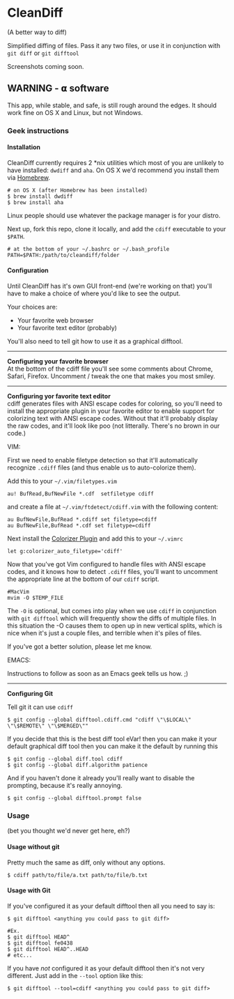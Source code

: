 # CleanDiff
(A better way to diff)

Simplified diffing of files. Pass it any two files, or use it in conjunction with `git diff` or `git difftool`

Screenshots coming soon.

## **WARNING - 𝝰 software**
This app, while stable, and safe, is still rough around the edges. It should work fine on OS X and Linux, but not Windows.

### Geek instructions
#### Installation

CleanDiff currently requires 2 *nix utilities which most of you are unlikely to have installed: `dwdiff` and `aha`. On OS X we'd recommend you install them via [Homebrew](http://brew.sh). 

	# on OS X (after Homebrew has been installed)
	$ brew install dwdiff
	$ brew install aha
	
Linux people should use whatever the package manager is for your distro.
	
Next up, fork this repo, clone it locally, and add the `cdiff` executable to your `$PATH`.

	# at the bottom of your ~/.bashrc or ~/.bash_profile
	PATH=$PATH:/path/to/cleandiff/folder


#### Configuration
Until CleanDiff has it's own GUI front-end (we're working on that) you'll have to make a choice of where you'd like to see the output.

Your choices are:
* Your favorite web browser
* Your favorite text editor (probably)

You'll also need to tell git how to use it as a graphical difftool.

-----------------------------------------------------------------------

**Configuring your favorite browser**  
At the bottom of the cdiff file you'll see some comments about Chrome, Safari, Firefox. Uncomment / tweak the one that makes you most smiley.

-----------------------------------------------------------------------

**Configuring yor favorite text editor**  
cdiff generates files with ANSI escape codes for coloring, so you'll need to install the appropriate plugin in your favorite editor to enable support for colorizing text with ANSI escape codes. Without that it'll probably display the raw codes, and it'll look like poo (not litterally. There's no brown in our code.)

VIM:  

First we need to enable filetype detection so that it'll automatically recognize `.cdiff` files (and thus enable us to auto-colorize them).
 
Add this to your `~/.vim/filetypes.vim`

	au! BufRead,BufNewFile *.cdf  setfiletype cdiff

and create a file at `~/.vim/ftdetect/cdiff.vim` with the following content:

	au BufNewFile,BufRead *.cdiff set filetype=cdiff
	au BufNewFile,BufRead *.cdf set filetype=cdiff
	
Next install the [Colorizer Plugin](https://github.com/chrisbra/Colorizer) and add this to your `~/.vimrc`

	let g:colorizer_auto_filetype='cdiff'
	
Now that you've got Vim configured to handle files with ANSI escape codes, and it knows how to detect `.cdiff` files, you'll want to uncomment the appropriate line at the bottom of our `cdiff` script. 

	#MacVim
	mvim -O $TEMP_FILE

The `-O` is optional, but comes into play when we use `cdiff` in conjunction with `git difftool` which will frequently show the diffs of multiple files. In this situation the -O causes them to open up in new vertical splits, which is nice when it's just a couple files, and terrible when it's piles of files. 

If you've got a better solution, please let me know.


EMACS:

Instructions to follow as soon as an Emacs geek tells us how. ;)

-----------------------------------------------------------------------

**Configuring Git**  

Tell git it can use `cdiff`

	$ git config --global difftool.cdiff.cmd "cdiff \"\$LOCAL\" \"\$REMOTE\" \"\$MERGED\""
	
If you decide that this is the best diff tool eVar! then you can make it your default graphical diff tool then you can make it the default by running this

	$ git config --global diff.tool cdiff
	$ git config --global diff.algorithm patience

And if you haven't done it already you'll really want to disable the prompting, because it's really annoying.

	$ git config --global difftool.prompt false

### Usage
(bet you thought we'd never get here, eh?)

#### Usage without git

Pretty much the same as diff, only without any options.

	$ cdiff path/to/file/a.txt path/to/file/b.txt

#### Usage with Git

If you've configured it as your default difftool then all you need to say is:

	$ git difftool <anything you could pass to git diff>
	
	#Ex.
	$ git difftool HEAD^
	$ git difftool fe0438
	$ git difftool HEAD^..HEAD
	# etc...
	
If you have *not* configured it as your default difftool then it's not very different. Just add in the `--tool` option like this:

	$ git difftool --tool=cdiff <anything you could pass to git diff>